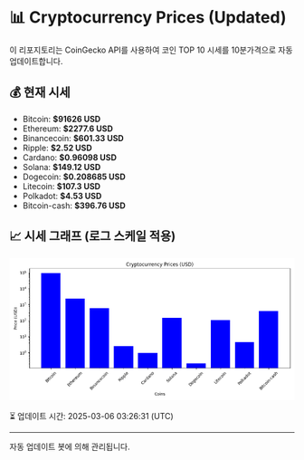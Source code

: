 
# 📊 Cryptocurrency Prices (Updated)

이 리포지토리는 CoinGecko API를 사용하여 코인 TOP 10 시세를 10분가격으로 자동 업데이트합니다.

## 💰 현재 시세
- Bitcoin: **$91626 USD**
- Ethereum: **$2277.6 USD**
- Binancecoin: **$601.33 USD**
- Ripple: **$2.52 USD**
- Cardano: **$0.96098 USD**
- Solana: **$149.12 USD**
- Dogecoin: **$0.208685 USD**
- Litecoin: **$107.3 USD**
- Polkadot: **$4.53 USD**
- Bitcoin-cash: **$396.76 USD**

## 📈 시세 그래프 (로그 스케일 적용)
![Crypto Prices](crypto_prices.png)

⏳ 업데이트 시간: 2025-03-06 03:26:31 (UTC)

---
자동 업데이트 봇에 의해 관리됩니다.
